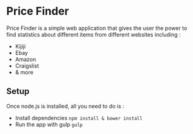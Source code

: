 # Price Finder
Price Finder is a simple web application that gives the user the power to find statistics about different items from different websites including :
* Kijiji
* Ebay
* Amazon
* Craigslist
* & more

## Setup
Once node.js is installed, all you need to do is :

* Install dependencies `npm install & bower install`
* Run the app with gulp `gulp`
